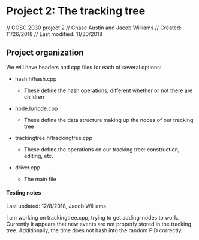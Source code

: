 # Project 2: The tracking tree
// COSC 2030 project 2
// Chase Austin and Jacob Williams
// Created: 11/26/2018
// Last modified: 11/30/2018

## Project organization

We will have headers and cpp files for each of several options:

- hash.h/hash.cpp
    * These define the hash operations, different whether or not there are children
- node.h/node.cpp
    * These define the data structure making up the nodes of our tracking tree
- trackingtree.h/trackingtree.cpp
    * These define the operations on our tracking tree: construction, editing, etc.
    
- driver.cpp
    * The main file


#### Testing notes
Last updated: 12/8/2018, Jacob Williams

I am working on trackingtree.cpp, trying to get adding-nodes to work.
Currently it appears that new events are not properly stored in the tracking tree. Additionally,
the time does not hash into the random PID correctly.
